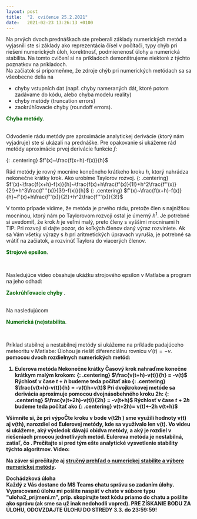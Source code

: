 ```yaml
---
layout: post
title:  "2. cvičenie 25.2.2021"
date:   2021-02-23 13:26:13 +0100
---
```


Na prvých dvoch prednáškach ste preberali základy numerických metód a vyjasnili ste si základy ako reprezentácia čísel v počítači, typy chýb pri riešení numerických úloh, korektnosť, podmienenosť úlohy a numerická stabilita. 
Na tomto cvičení si na príkladoch demonštrujeme niektoré z týchto poznatkov na príkladoch.<br>
Na začiatok si pripomeňme, že zdroje chýb pri numerických metódach sa  sa všeobecne delia na
- chyby vstupních dat (např. chyby nameraných dát, ktoré potom zadávame do kódu, alebo chyba modelu reality)
- chyby metódy (truncation errors)
- zaokrúhľovacie chyby (roundoff errors).

<span style="color:DarkGreen"><b>Chyba metódy</b></span>. </p><br>
Odvodenie rádu metódy pre aproximácie analytickej derivácie (ktorý nám vyjadruje) ste si ukázali na prednáške. Pre opakovanie si ukážeme rád metódy aproximácie prvej derivácie funkcie $f$:

{: .centering}
$f'(x)~\frac{f(x+h)-f(x)}{h}$

Rád metódy je rovný mocnine konečneho krátkeho kroku $h$, ktorý nahrádza nekonečne krátky krok. 
Ako urobíme Taylorov rozvoj. 
{: .centering}
$f'(x)~\frac{f(x+h)-f(x)}{h}~\frac{f(x)+h\frac{f'(x)}{1!}+h^2\frac{f''(x)}{2!}+h^3\frac{f'''(x)}{3!}-f(x)}{h}$
{: .centering}
$f'(x)~\frac{f(x+h)-f(x)}{h}~f'(x)+h\frac{f''(x)}{2!}+h^2\frac{f'''(x)}{3!}$

V tomto prípade vidíme, že metóda je prvého rádu, pretože člen s najnižšou mocninou, ktorý nám po Taylorovom rozvoji ostal je úmerný $h^1$. Je potrebné si uvedomiť, že krok $h$ je veľmi malý, preto členy s vyššími mocninami h  
TIP: Pri rozvoji si dajte pozor, do koľkých členov daný výraz rozviniete. Ak sa Vám všetky výrazy s $h$ pri aritmetických úpravach vyrušia, je potrebné sa vrátiť na začiatok, a rozvinúť Taylora do viacerých členov.

<span style="color:DarkGreen"><b>Strojové epsilon</b></span>. </p><br>

Nasledujúce video obsahuje ukážku strojového epsilon v Matlabe a program na jeho odhad:<br>

<span style="color:DarkGreen"><b>Zaokrúhľovacie chyby </b></span>. </p><br>
Na nasledujúcom 

<span style="color:DarkGreen"><b>Numerická (ne)stabilita</b></span>. </p><br>

Príklad stabilnej a nestabilnej metódy si ukážeme na príklade padajúceho meteoritu v Matlabe:
Úlohou je riešiť diferenciálnu rovnicu
$v'(t)=-v$. <b> pomocou dvoch rozdielnych numerických metód:
1. Eulerova metóda <b>
Nekonečne krátky Časový krok nahraďme konečne krátkym malým krokom:
{: .centering}
$\frac{v(t+h)-v(t)}{h} = -v(t)$
Rýchlosť v čase $t+h$ budeme teda počítať ako
{: .centering}
$\frac{v(t+h)-v(t)}{h} = -v(t)h+v(t)$
Pri dvojkrokovej metóde sa derivácia aproximuje pomocou dvojnásobehného kroku 2h:
{: .centering}
$\frac{v(t+2h)-v(t)}{2h} = -v(t+h)$
Rýchlosť v čase $t+2h$ budeme teda počítať ako
{: .centering}
v(t+2h)= v(t)+-2h v(t+h)$
 
Všimnite si, že pri výpoČte kroku v bode v(t2h ) sme využili hodnoty v(t) aj v(th), narozdiel od Eulerovej metódy, kde sa využívalo len v(t). 
Vo videu si ukážeme, aký výsledok dávajú obidva metódy, a aký je rozdiel v riešeniach pmocou jednotlivých metód. Eulerova metóda je nestabilná, zatiaľ, čo . Prečítajte si pred tým ešte analytické vysvetlenie stability týchto algoritmov. 
Video:


Na záver si prečítajte aj [stručný prehľad o numerickej stabilite a výbere numerickej metódy](http://kfe.fjfi.cvut.cz/~matysma4/nme/cv02/priklad21.pdf).
<br>


<b>Dochádzková úloha</b><br>
Každý z Vás dostane do MS Teams chatu správu so zadaním úlohy. Vypracovanú úlohu mi pošlite naspäť v chate v súbore typu "uloha2_prijmeni.m", príp. skopírujte text kódu priamo do chatu a pošlite ako správu (ak sme sa už inak nedohodli vopred).
PRE ZÍSKANIE BODU ZA ÚLOHU, ODOVZDAJTE ÚLOHU DO STREDY 3.3. do 23:59:59!


<!--
-->
